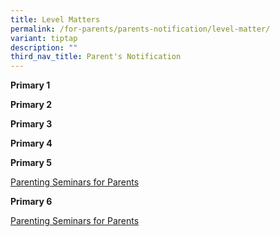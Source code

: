 ```yaml
---
title: Level Matters
permalink: /for-parents/parents-notification/level-matter/
variant: tiptap
description: ""
third_nav_title: Parent's Notification
---
```

<p><strong>Primary 1</strong>
</p>
<p></p>
<p></p>
<p><strong>Primary 2</strong>
</p>
<p></p>
<p></p>
<p><strong>Primary 3</strong>
</p>
<p></p>
<p></p>
<p><strong>Primary 4</strong>
</p>
<p></p>
<p></p>
<p><strong>Primary 5</strong>
</p>
<p></p>
<p><a href="/files/School Matter/Triple_P_P5_and_P6.pdf" rel="noopener noreferrer nofollow" target="_blank">Parenting Seminars for Parents</a>
</p>
<p></p>
<p><strong>Primary 6</strong>
</p>
<p></p>
<p><a href="/files/School Matter/Triple_P_P5_and_P6.pdf" rel="noopener noreferrer nofollow" target="_blank">Parenting Seminars for Parents</a>
</p>